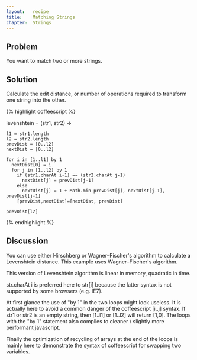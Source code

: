 ```yaml
---
layout:   recipe
title:    Matching Strings
chapter:  Strings
---
```

## Problem

You want to match two or more strings.

## Solution

Calculate the edit distance, or number of operations required to transform one string into the other.

{% highlight coffeescript %}

  levenshtein = (str1, str2) ->
    
    l1 = str1.length
    l2 = str2.length
    prevDist = [0..l2]
    nextDist = [0..l2]

    for i in [1..l1] by 1
      nextDist[0] = i
      for j in [1..l2] by 1
        if (str1.charAt i-1) == (str2.charAt j-1)
          nextDist[j] = prevDist[j-1]
        else
          nextDist[j] = 1 + Math.min prevDist[j], nextDist[j-1], prevDist[j-1]
        [prevDist,nextDist]=[nextDist, prevDist]
    
    prevDist[l2]

{% endhighlight %}

## Discussion

You can use either Hirschberg or Wagner–Fischer's algorithm to calculate a Levenshtein distance. This example uses Wagner–Fischer's algorithm.

This version of Levenshtein algorithm is linear in memory, quadratic in time.

str.charAt i is preferred here to str[i] because the latter syntax is not supported by some browsers (e.g. IE7).

At first glance the use of "by 1" in the two loops might look useless. It is actually here to avoid a common danger 
of the coffeescript [i..j] syntax. If str1 or str2 is an empty string, then [1..l1] or [1..l2] will return [1,0].
The loops with the "by 1" statement also compiles to cleaner / slightly more performant javascript.

Finally the optimization of recycling of arrays at the end of the loops is mainly here to
demonstrate the syntax of coffeescript for swapping two variables.
